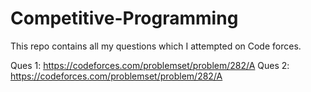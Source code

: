 # Competitive-Programming
This repo contains all my questions which I attempted on Code forces.

Ques 1: https://codeforces.com/problemset/problem/282/A
Ques 2: https://codeforces.com/problemset/problem/282/A
